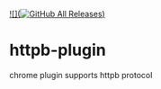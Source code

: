 
[![](![GitHub All Releases](https://img.shields.io/github/downloads/BASChain/httpb-plugin/total?color=%23cc33ff&label=Download&style=for-the-badge))](https://github.com/BASChain/httpb-plugin/releases/latest)


# httpb-plugin
chrome plugin supports httpb protocol